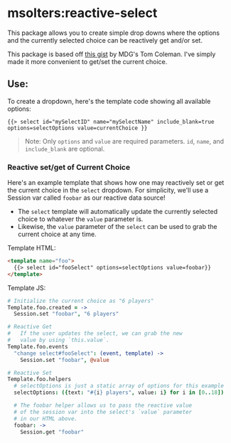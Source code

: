 # msolters:reactive-select

This package allows you to create simple drop downs where the options and the currently selected choice can be reactively get and/or set.

This package is based off [this gist](https://gist.github.com/tmeasday/3368472) by MDG's Tom Coleman.  I've simply made it more convenient to get/set the current choice.

## Use:
To create a dropdown, here's the template code showing all available options:

```
{{> select id="mySelectID" name="mySelectName" include_blank=true options=selectOptions value=currentChoice }}
```

> Note: Only `options` and `value` are required parameters. `id`, `name`, and `include_blank` are optional.

### Reactive set/get of Current Choice
Here's an example template that shows how one may reactively set or get the current choice in the `select` dropdown.  For simplicity, we'll use a Session var called `foobar` as our reactive data source!

*  The `select` template will automatically update the currently selected choice to whatever the `value` parameter is.
*  Likewise, the `value` parameter of the `select` can be used to grab the current choice at any time.

Template HTML:

```html
<template name="foo">
  {{> select id="fooSelect" options=selectOptions value=foobar}}
</template>
```

Template JS:

```coffeescript
# Initialize the current choice as "6 players"
Template.foo.created = ->
  Session.set "foobar", "6 players"

# Reactive Get
#   If the user updates the select, we can grab the new
#   value by using `this.value`.
Template.foo.events
  "change select#fooSelect": (event, template) ->
    Session.set "foobar", @value

# Reactive Set
Template.foo.helpers
  # selectOptions is just a static array of options for this example
  selectOptions: ({text: "#{i} players", value: i} for i in [0..18])

  # The foobar helper allows us to pass the reactive value
  # of the session var into the select's `value` parameter
  # in our HTML above.
  foobar: ->
    Session.get "foobar"
```
